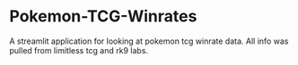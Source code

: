 # Pokemon-TCG-Winrates
A streamlit application for looking at pokemon tcg winrate data. All info was pulled from limitless tcg and rk9 labs.
